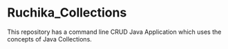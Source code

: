 # Ruchika_Collections

This repository has a command line CRUD Java Application which uses the concepts of Java Collections.
